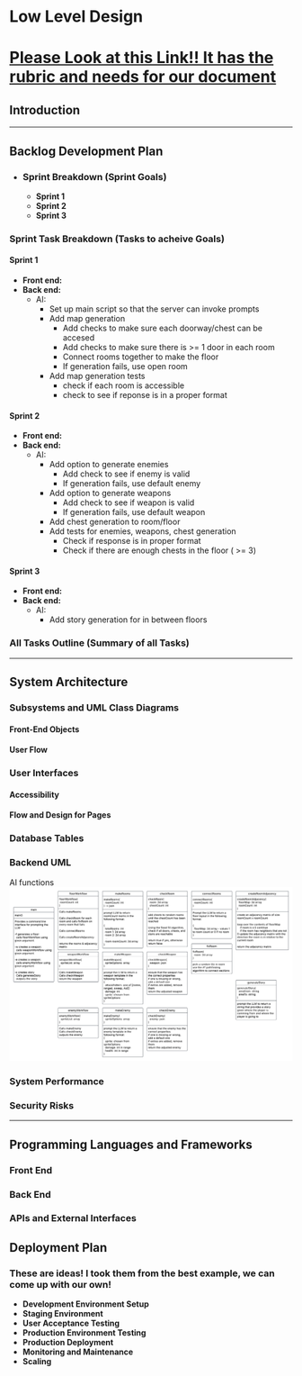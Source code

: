 # Low Level Design

# [Please Look at this Link!! It has the rubric and needs for our document](https://usu.instructure.com/courses/769837/assignments/4714896)

## Introduction

---

## Backlog Development Plan
- ### Sprint Breakdown (Sprint Goals)
  - **Sprint 1**
  - **Sprint 2**
  - **Sprint 3**

### Sprint Task Breakdown (Tasks to acheive Goals)
#### Sprint 1
- **Front end:**
- **Back end:**
  - AI:
    - Set up main script so that the server can invoke prompts
    - Add map generation
      - Add checks to make sure each doorway/chest can be accesed
      - Add checks to make sure there is >= 1 door in each room
      - Connect rooms together to make the floor
      - If generation fails, use open room
    - Add map generation tests
      - check if each room is accessible
      - check to see if reponse is in a proper format
#### Sprint 2
- **Front end:**
- **Back end:**
  - AI:
    - Add option to generate enemies
      - Add check to see if enemy is valid
      - If generation fails, use default enemy
    - Add option to generate weapons
      - Add check to see if weapon is valid
      - If generation fails, use default weapon
    - Add chest generation to room/floor
    - Add tests for enemies, weapons, chest generation
      - Check if response is in proper format
      - Check if there are enough chests in the floor ( >= 3)
#### Sprint 3
- **Front end:**
- **Back end:**
  - AI:
    - Add story generation for in between floors

### All Tasks Outline (Summary of all Tasks)

---
## System Architecture
### Subsystems and UML Class Diagrams
#### Front-End Objects

#### User Flow


### User Interfaces
#### Accessibility
#### Flow and Design for Pages

### Database Tables

### Backend UML
AI functions
![AI UML](AIUML.png)

### System Performance

### Security Risks

---
## Programming Languages and Frameworks
### Front End
### Back End
### APIs and External Interfaces

## Deployment Plan
### These are ideas! I took them from the best example, we can come up with our own!
- **Development Environment Setup**
- **Staging Environment**
- **User Acceptance Testing**
- **Production Environment Testing**
- **Production Deployment**
- **Monitoring and Maintenance**
- **Scaling**